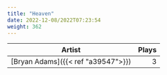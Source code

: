 ```yaml
---
title: "Heaven"
date: 2022-12-08/2022T07:23:54
weight: 362
---
```




 Artist | Plays 
----- | -----:
[Bryan Adams]({{< ref "a39547">}}) | 3
